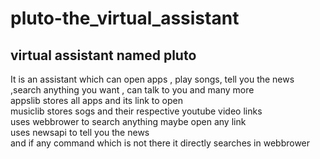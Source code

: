# pluto-the_virtual_assistant
<h2> virtual assistant named pluto <br> </h2>
<p> It is an assistant which can open apps , play songs, tell you the news ,search anything you want , can talk to you and many more<br>
appslib stores all apps and its link to open<br>
musiclib stores sogs and their respective youtube video links <br>
uses webbrower to search anything maybe open any link <br>
uses newsapi to tell you the news <br>
and if any command which is not there it directly searches in webbrower <br> </p>


